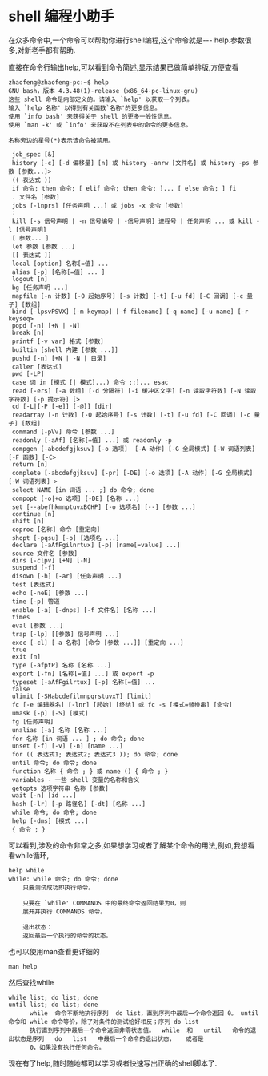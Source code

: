 
# shell 编程小助手

在众多命令中,一个命令可以帮助你进行shell编程,这个命令就是--- help.参数很多,对新老手都有帮助.

直接在命令行输出help,可以看到命令简述,显示结果已做简单排版,方便查看

    zhaofeng@zhaofeng-pc:~$ help
    GNU bash，版本 4.3.48(1)-release (x86_64-pc-linux-gnu)
    这些 shell 命令是内部定义的。请输入 `help' 以获取一个列表。
    输入 `help 名称' 以得到有关函数`名称'的更多信息。
    使用 `info bash' 来获得关于 shell 的更多一般性信息。
    使用 `man -k' 或 `info' 来获取不在列表中的命令的更多信息。

    名称旁边的星号(*)表示该命令被禁用。

     job_spec [&]
     history [-c] [-d 偏移量] [n] 或 history -anrw [文件名] 或 history -ps 参数 [参数...]>
     (( 表达式 ))
     if 命令; then 命令; [ elif 命令; then 命令; ]... [ else 命令; ] fi
     . 文件名 [参数]
     jobs [-lnprs] [任务声明 ...] 或 jobs -x 命令 [参数]
     :
     kill [-s 信号声明 | -n 信号编号 | -信号声明] 进程号 | 任务声明 ... 或 kill -l [信号声明]
     [ 参数... ]
     let 参数 [参数 ...]
     [[ 表达式 ]]
     local [option] 名称[=值] ...
     alias [-p] [名称[=值] ... ]
     logout [n]
     bg [任务声明 ...]
     mapfile [-n 计数] [-O 起始序号] [-s 计数] [-t] [-u fd] [-C 回调] [-c 量子] [数组]
     bind [-lpsvPSVX] [-m keymap] [-f filename] [-q name] [-u name] [-r keyseq>
     popd [-n] [+N | -N]
     break [n]
     printf [-v var] 格式 [参数]
     builtin [shell 内建 [参数 ...]]
     pushd [-n] [+N | -N | 目录]
     caller [表达式]
     pwd [-LP]
     case 词 in [模式 [| 模式]...) 命令 ;;]... esac
     read [-ers] [-a 数组] [-d 分隔符] [-i 缓冲区文字] [-n 读取字符数] [-N 读取字符数] [-p 提示符] [>
     cd [-L|[-P [-e]] [-@]] [dir]
     readarray [-n 计数] [-O 起始序号] [-s 计数] [-t] [-u fd] [-C 回调] [-c 量子] [数组]
     command [-pVv] 命令 [参数 ...]
     readonly [-aAf] [名称[=值] ...] 或 readonly -p
     compgen [-abcdefgjksuv] [-o 选项]  [-A 动作] [-G 全局模式] [-W 词语列表]  [-F 函数] [-C>
     return [n]
     complete [-abcdefgjksuv] [-pr] [-DE] [-o 选项] [-A 动作] [-G 全局模式] [-W 词语列表] >
     select NAME [in 词语 ... ;] do 命令; done
     compopt [-o|+o 选项] [-DE] [名称 ...]
     set [--abefhkmnptuvxBCHP] [-o 选项名] [--] [参数 ...]
     continue [n]
     shift [n]
     coproc [名称] 命令 [重定向]
     shopt [-pqsu] [-o] [选项名 ...]
     declare [-aAfFgilnrtux] [-p] [name[=value] ...]
     source 文件名 [参数]
     dirs [-clpv] [+N] [-N]
     suspend [-f]
     disown [-h] [-ar] [任务声明 ...]
     test [表达式]
     echo [-neE] [参数 ...]
     time [-p] 管道
     enable [-a] [-dnps] [-f 文件名] [名称 ...]
     times
     eval [参数 ...]
     trap [-lp] [[参数] 信号声明 ...]
     exec [-cl] [-a 名称] [命令 [参数 ...]] [重定向 ...]
     true
     exit [n]
     type [-afptP] 名称 [名称 ...]
     export [-fn] [名称[=值] ...] 或 export -p
     typeset [-aAfFgilrtux] [-p] 名称[=值] ...
     false
     ulimit [-SHabcdefilmnpqrstuvxT] [limit]
     fc [-e 编辑器名] [-lnr] [起始] [终结] 或 fc -s [模式=替换串] [命令]
     umask [-p] [-S] [模式]
     fg [任务声明]
     unalias [-a] 名称 [名称 ...]
     for 名称 [in 词语 ... ] ; do 命令; done
     unset [-f] [-v] [-n] [name ...]
     for (( 表达式1; 表达式2; 表达式3 )); do 命令; done
     until 命令; do 命令; done
     function 名称 { 命令 ; } 或 name () { 命令 ; }
     variables - 一些 shell 变量的名称和含义
     getopts 选项字符串 名称 [参数]
     wait [-n] [id ...]
     hash [-lr] [-p 路径名] [-dt] [名称 ...]
     while 命令; do 命令; done
     help [-dms] [模式 ...]
     { 命令 ; }

可以看到,涉及的命令非常之多,如果想学习或者了解某个命令的用法,例如,我想看看while循环,

    help while
    while: while 命令; do 命令; done
        只要测试成功即执行命令。

        只要在 `while' COMMANDS 中的最终命令返回结果为0，则
        展开并执行 COMMANDS 命令。

        退出状态：
        返回最后一个执行的命令的状态。

也可以使用man查看更详细的

    man help

然后查找while

    while list; do list; done
    until list; do list; done
          while  命令不断地执行序列  do list，直到序列中最后一个命令返回 0。 until 命令和 while 命令等价，除了对条件的测试恰好相反；序列 do list
          执行直到序列中最后一个命令返回非零状态值。  while  和   until   命令的退出状态是序列   do   list   中最后一个命令的退出状态，   或者是
          0，如果没有执行任何命令。

现在有了help,随时随地都可以学习或者快速写出正确的shell脚本了.